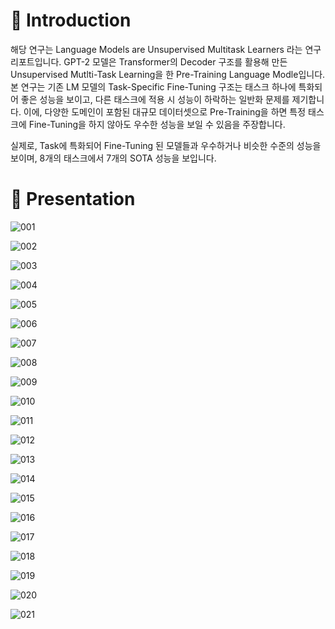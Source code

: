 # 👋 Introduction

해당 연구는 Language Models are Unsupervised Multitask Learners 라는 연구 리포트입니다.
GPT-2 모델은 Transformer의 Decoder 구조를 활용해 만든 Unsupervised Mutlti-Task Learning을 한 Pre-Training Language Modle입니다.
본 연구는 기존 LM 모델의 Task-Specific Fine-Tuning 구조는 태스크 하나에 특화되어 좋은 성능을 보이고, 다른 태스크에 적용 시 성능이 하락하는 일반화 문제를 제기합니다.
이에, 다양한 도메인이 포함된 대규모 데이터셋으로 Pre-Training을 하면 특정 태스크에 Fine-Tuning을 하지 않아도 우수한 성능을 보일 수 있음을 주장합니다.

실제로, Task에 특화되어 Fine-Tuning 된 모델들과 우수하거나 비슷한 수준의 성능을 보이며, 8개의 태스크에서 7개의 SOTA 성능을 보입니다.

# 🚀 Presentation

![001](https://github.com/user-attachments/assets/f4d45f5b-893c-48df-8929-531dee85c346)

![002](https://github.com/user-attachments/assets/e43b6efc-6e8c-47b5-ae96-0699069b2864)

![003](https://github.com/user-attachments/assets/d7e796bd-6830-4e1a-b0f6-16af311de00a)

![004](https://github.com/user-attachments/assets/6666a0b4-ca55-4337-9df3-c2f63b2598a0)

![005](https://github.com/user-attachments/assets/042ae3fe-14b3-439d-93a2-2ad594ae9e2f)

![006](https://github.com/user-attachments/assets/32d6df30-6b46-4201-abbe-ea9d60cff080)

![007](https://github.com/user-attachments/assets/f4e1da1d-613c-478f-93fb-6ce34bd2fa5e)

![008](https://github.com/user-attachments/assets/8d953eaa-8b6a-43ec-b267-b6add377449d)

![009](https://github.com/user-attachments/assets/8386c579-6d18-43ba-b85e-b8b839d66ea7)

![010](https://github.com/user-attachments/assets/e96ee23f-70c5-489d-8dbc-20e0ee316800)

![011](https://github.com/user-attachments/assets/a6707bf1-9193-4d56-8aef-f03f634412ea)

![012](https://github.com/user-attachments/assets/e2ec9c4e-f0ec-44b9-b6cb-1165dd04ff97)

![013](https://github.com/user-attachments/assets/3e9aeb4f-cd7c-428d-a044-9c80f6f2fc23)

![014](https://github.com/user-attachments/assets/07d580b2-bdd5-4619-af9b-7c5bf414aa08)

![015](https://github.com/user-attachments/assets/6fc1e473-a9eb-4b7e-a100-edd20e92f9e8)

![016](https://github.com/user-attachments/assets/5eeaac15-f1d5-4da4-a468-1600eed3ee90)

![017](https://github.com/user-attachments/assets/0f5b83cf-8b60-458a-a595-56ddc85eab83)

![018](https://github.com/user-attachments/assets/06d5f7c2-7301-42b7-a3dc-c1c2a907fc5d)

![019](https://github.com/user-attachments/assets/34bb15ed-f764-487b-aa5b-913f72ee4586)

![020](https://github.com/user-attachments/assets/7d3bc810-9196-46d2-82fd-40e3b87dbe68)

![021](https://github.com/user-attachments/assets/d4d52764-03d3-49df-89c9-db8ef84be50e)
